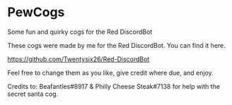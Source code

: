 # PewCogs
Some fun and quirky cogs for the Red DiscordBot

These cogs were made by me for the Red DiscordBot. You can find it here.

https://github.com/Twentysix26/Red-DiscordBot

Feel free to change them as you like, give credit where due, and enjoy.

Credits to: Beafantles#8917 & Philly Cheese Steak#7138 for help with the secret santa cog.

